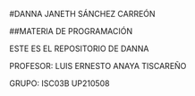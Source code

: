 #DANNA JANETH SÁNCHEZ CARREÓN


##MATERIA DE PROGRAMACIÓN

ESTE ES EL REPOSITORIO DE DANNA 

PROFESOR: LUIS ERNESTO ANAYA TISCAREÑO


GRUPO: ISC03B
UP210508

